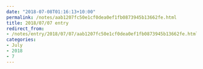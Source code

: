 ```yaml
---
date: "2018-07-08T01:16:13+10:00"
permalink: /notes/aab1207fc50e1cf0dea0ef1fb0873945b13662fe.html
title: 2018/07/07 entry
redirect_from:
- /notes/entry/2018/07/07/aab1207fc50e1cf0dea0ef1fb0873945b13662fe.html
categories:
- July
- 2018
- 7
---
```

